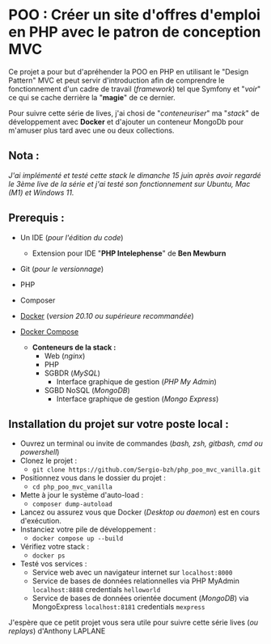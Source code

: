 # POO : Créer un site d'offres d'emploi en PHP avec le patron de conception MVC

Ce projet a pour but d'apréhender la POO en PHP en utilisant le "Design Pattern" MVC et peut servir d'introduction afin de comprendre le fonctionnement d'un cadre de travail (_framework_) tel que Symfony et "_voir_" ce qui se cache derrière la "**magie**" de ce dernier.

Pour suivre cette série de lives, j'ai chosi de "_conteneuriser_" ma "_stack_" de développement avec **Docker** et d'ajouter un conteneur MongoDb pour m'amuser plus tard avec une ou deux collections.

## Nota :
_J'ai implémenté et testé cette stack le dimanche 15 juin après avoir regardé le 3ème live de la série et j'ai testé son fonctionnement sur Ubuntu, Mac (M1) et Windows 11._

## Prerequis :
- Un IDE (_pour l'édition du code_)
  - Extension pour IDE "**PHP Intelephense**" de **Ben Mewburn**
- Git (_pour le versionnage_)
- PHP
- Composer
- [Docker](https://www.docker.com/) (_version 20.10 ou supérieure recommandée_)
- [Docker Compose](https://docs.docker.com/compose/)

    - **Conteneurs de la stack :**
        - Web (_nginx_)
        - PHP
        - SGBDR (_MySQL_)
            - Interface graphique de gestion (_PHP My Admin_)
        - SGBD NoSQL (_MongoDB_)
            - Interface graphique de gestion (_Mongo Express_)

## Installation du projet sur votre poste local :
- Ouvrez un terminal ou invite de commandes (_bash, zsh, gitbash, cmd ou powershell_)
- Clonez le projet : 
    - ```git clone https://github.com/Sergio-bzh/php_poo_mvc_vanilla.git```
- Positionnez vous dans le dossier du projet :
    - ```cd php_poo_mvc_vanilla```
- Mette à jour le système d'auto-load :
    - ```composer dump-autoload```
- Lancez ou assurez vous que Docker (_Desktop ou daemon_) est en cours d'exécution.
- Instanciez votre pile de développement :
    - ```docker compose up --build```
- Vérifiez votre stack :
    - ```docker ps```
- Testé vos services :
    - Service web avec un navigateur internet sur ```localhost:8000```
    - Service de bases de données relationnelles via PHP MyAdmin ```localhost:8888``` credentials ```helloworld```
    - Service de bases de données orientée document (_MongoDB_) via MongoExpress ```localhost:8181``` credentials ```mexpress```

J'espère que ce petit projet vous sera utile pour suivre cette série lives (_ou replays_) d'Anthony LAPLANE